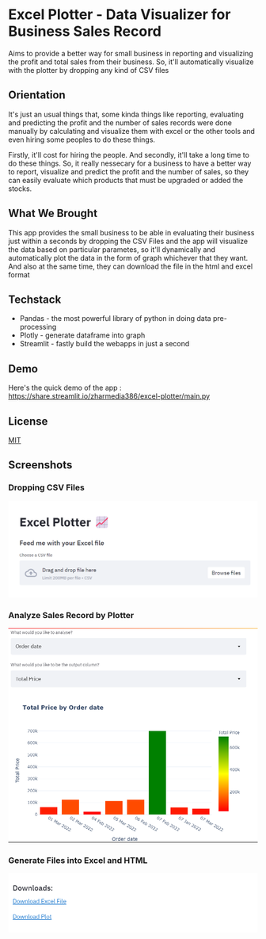 
# Excel Plotter - Data Visualizer for Business Sales Record

Aims to provide a better way for small business in reporting and visualizing the profit and total sales from their business. So, it'll automatically visualize with the plotter by dropping any kind of CSV files


## Orientation

It's just an usual things that, some kinda things like reporting, evaluating and predicting the profit and the number of sales records were done manually by calculating and visualize them with excel or the other tools and even hiring some peoples to do these things.

Firstly, it'll cost for hiring the people. And secondly, it'll take a long time to do these things. So, it really nessecary for a business to have a better way to report, visualize and predict the profit and the number of sales, so they can easily evaluate which products that must be upgraded or added the stocks.


## What We Brought

This app provides the small business to be able in evaluating their business just within a seconds by dropping the CSV Files and the app will visualize the data based on particular parametes, so it'll dynamically and automatically plot the data in the form of graph whichever that they want. And also at the same time, they can download the file in the html and excel format

## Techstack

- Pandas - the most powerful library of python in doing data pre-processing
- Plotly - generate dataframe into graph 
- Streamlit - fastly build the webapps in just a second


## Demo

Here's the quick demo of the app :
https://share.streamlit.io/zharmedia386/excel-plotter/main.py


## License

[MIT](https://choosealicense.com/licenses/mit/)

## Screenshots

### Dropping CSV Files 
<img src="https://github.com/zharmedia386/excel-plotter/blob/main/image-readme/dropping-files.png" />

### Analyze Sales Record by Plotter
<img src="https://github.com/zharmedia386/excel-plotter/blob/main/image-readme/analyze-data.png" />

### Generate Files into Excel and HTML
<img src="https://github.com/zharmedia386/excel-plotter/blob/main/image-readme/generate-files.png" />




